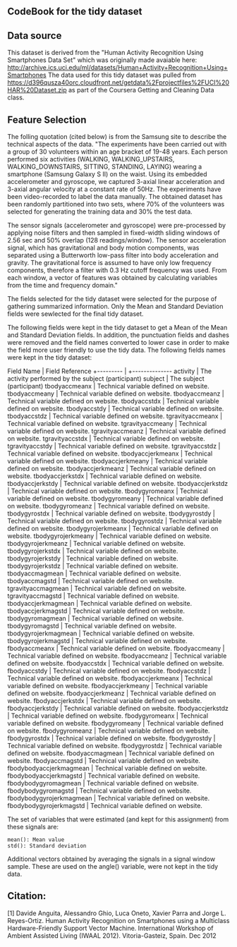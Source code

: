 CodeBook for the tidy dataset
-----------------------------
Data source
-----------

This dataset is derived from the "Human Activity Recognition Using Smartphones Data Set" which was originally made avaiable here: http://archive.ics.uci.edu/ml/datasets/Human+Activity+Recognition+Using+Smartphones
The data used for this tidy dataset was pulled from https://d396qusza40orc.cloudfront.net/getdata%2Fprojectfiles%2FUCI%20HAR%20Dataset.zip as part of the Coursera Getting and Cleaning Data class.

Feature Selection
-----------------

The folling quotation (cited below) is from the Samsung site to describe the technical aspects of the data.
"The experiments have been carried out with a group of 30 volunteers within an age bracket of 19-48 years. Each person performed six activities (WALKING, WALKING_UPSTAIRS, WALKING_DOWNSTAIRS, SITTING, STANDING, LAYING) wearing a smartphone (Samsung Galaxy S II) on the waist. Using its embedded accelerometer and gyroscope, we captured 3-axial linear acceleration and 3-axial angular velocity at a constant rate of 50Hz. The experiments have been video-recorded to label the data manually. The obtained dataset has been randomly partitioned into two sets, where 70% of the volunteers was selected for generating the training data and 30% the test data.

The sensor signals (accelerometer and gyroscope) were pre-processed by applying noise filters and then sampled in fixed-width sliding windows of 2.56 sec and 50% overlap (128 readings/window). The sensor acceleration signal, which has gravitational and body motion components, was separated using a Butterworth low-pass filter into body acceleration and gravity. The gravitational force is assumed to have only low frequency components, therefore a filter with 0.3 Hz cutoff frequency was used. From each window, a vector of features was obtained by calculating variables from the time and frequency domain." 

The fields selected for the tidy dataset were selected for the purpose of gathering summarized information. Only the Mean and Standard Deviation fields were sewlected for the final tidy dataset.

The following fields were kept in the tidy dataset to get a Mean of the Mean and Standard Deviation fields.
In addition, the punctuation fields and dashes were removed and the field names converted to lower case in order to make the field more user friendly to use the tidy data.
The following fields names were kept in the tidy dataset:

Field Name | Field Reference
+--------- | +--------------
activity          | The activity performed by the subject (participant)
subject           | The subject (participant)
tbodyaccmeanx            | Technical variable defined on website.
tbodyaccmeany            | Technical variable defined on website.
tbodyaccmeanz            | Technical variable defined on website.
tbodyaccstdx             | Technical variable defined on website.
tbodyaccstdy            | Technical variable defined on website.
tbodyaccstdz             | Technical variable defined on website.
tgravityaccmeanx         | Technical variable defined on website.
tgravityaccmeany         | Technical variable defined on website.
tgravityaccmeanz         | Technical variable defined on website.
tgravityaccstdx          | Technical variable defined on website.
tgravityaccstdy          | Technical variable defined on website.
tgravityaccstdz         | Technical variable defined on website.
tbodyaccjerkmeanx        | Technical variable defined on website.
tbodyaccjerkmeany        | Technical variable defined on website.
tbodyaccjerkmeanz        | Technical variable defined on website.
tbodyaccjerkstdx         | Technical variable defined on website.
tbodyaccjerkstdy         | Technical variable defined on website.
tbodyaccjerkstdz         | Technical variable defined on website.
tbodygyromeanx          | Technical variable defined on website.
tbodygyromeany           | Technical variable defined on website.
tbodygyromeanz           | Technical variable defined on website.
tbodygyrostdx            | Technical variable defined on website.
tbodygyrostdy            | Technical variable defined on website.
tbodygyrostdz            | Technical variable defined on website.
tbodygyrojerkmeanx       | Technical variable defined on website.
tbodygyrojerkmeany      | Technical variable defined on website.
tbodygyrojerkmeanz       | Technical variable defined on website.
tbodygyrojerkstdx        | Technical variable defined on website.
tbodygyrojerkstdy        | Technical variable defined on website.
tbodygyrojerkstdz        | Technical variable defined on website.
tbodyaccmagmean          | Technical variable defined on website.
tbodyaccmagstd           | Technical variable defined on website.
tgravityaccmagmean      | Technical variable defined on website.
tgravityaccmagstd        | Technical variable defined on website.
tbodyaccjerkmagmean      | Technical variable defined on website.
tbodyaccjerkmagstd       | Technical variable defined on website.
tbodygyromagmean         | Technical variable defined on website.
tbodygyromagstd          | Technical variable defined on website.
tbodygyrojerkmagmean     | Technical variable defined on website.
tbodygyrojerkmagstd     | Technical variable defined on website.
fbodyaccmeanx            | Technical variable defined on website.
fbodyaccmeany            | Technical variable defined on website.
fbodyaccmeanz            | Technical variable defined on website.
fbodyaccstdx             | Technical variable defined on website.
fbodyaccstdy             | Technical variable defined on website.
fbodyaccstdz             | Technical variable defined on website.
fbodyaccjerkmeanx       | Technical variable defined on website.
fbodyaccjerkmeany        | Technical variable defined on website.
fbodyaccjerkmeanz        | Technical variable defined on website.
fbodyaccjerkstdx         | Technical variable defined on website.
fbodyaccjerkstdy         | Technical variable defined on website.
fbodyaccjerkstdz         | Technical variable defined on website.
fbodygyromeanx           | Technical variable defined on website.
fbodygyromeany          | Technical variable defined on website.
fbodygyromeanz           | Technical variable defined on website.
fbodygyrostdx            | Technical variable defined on website.
fbodygyrostdy            | Technical variable defined on website.
fbodygyrostdz | Technical variable defined on website.
fbodyaccmagmean | Technical variable defined on website.
fbodyaccmagstd   | Technical variable defined on website.
fbodybodyaccjerkmagmean | Technical variable defined on website.
fbodybodyaccjerkmagstd | Technical variable defined on website.
fbodybodygyromagmean | Technical variable defined on website.
fbodybodygyromagstd  | Technical variable defined on website.
fbodybodygyrojerkmagmean | Technical variable defined on website.
fbodybodygyrojerkmagstd | Technical variable defined on website.

The set of variables that were estimated (and kept for this assignment) from these signals are:

    mean(): Mean value
    std(): Standard deviation

Additional vectors obtained by averaging the signals in a signal window sample. These are used on the angle() variable, were not kept in the tidy data.



Citation:
---------

[1] Davide Anguita, Alessandro Ghio, Luca Oneto, Xavier Parra and Jorge L. Reyes-Ortiz. Human Activity Recognition on Smartphones using a Multiclass Hardware-Friendly Support Vector Machine. International Workshop of Ambient Assisted Living (IWAAL 2012). Vitoria-Gasteiz, Spain. Dec 2012